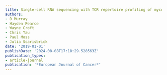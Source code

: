 ```yaml
---
title: Single-cell RNA sequencing with TCR repertoire profiling of mycosis fungoides
authors:
- D Murray
- Hayden Pearce
- Wayne Croft
- Chris Yau
- Paul Moss
- Julia Scarisbrick
date: '2019-01-01'
publishDate: '2024-08-08T17:18:29.528563Z'
publication_types:
- article-journal
publication: '*European Journal of Cancer*'
---
```

